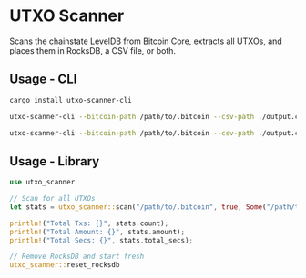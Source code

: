 
# UTXO Scanner

Scans the chainstate LevelDB from Bitcoin Core, extracts all UTXOs, and 
places them in RocksDB, a CSV file, or both.

## Usage - CLI
```bash
cargo install utxo-scanner-cli

utxo-scanner-cli --bitcoin-path /path/to/.bitcoin --csv-path ./output.csv

utxo-scanner-cli --bitcoin-path /path/to/.bitcoin --csv-path ./output.csv --include-mempool true --testnet true
```

## Usage - Library

```rust
use utxo_scanner

// Scan for all UTXOs
let stats = utxo_scanner::scan("/path/to/.bitcoin", true, Some("/path/to/desired.csv"));

println!("Total Txs: {}", stats.count);
println!("Total Amount: {}", stats.amount);
println!("Total Secs: {}", stats.total_secs);

// Remove RocksDB and start fresh
utxo_scanner::reset_rocksdb
```

